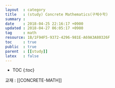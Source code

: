 ```yaml
---
layout  : category
title   : (study) Concrete Mathematics(구체수학)
summary : 
date    : 2018-04-25 22:16:17 +0900
updated : 2018-04-27 06:05:17 +0900
tag     : math
resource: 1B/1F94F5-9372-4296-981E-A69A3A80326F
toc     : true
public  : true
parent  : [[study]]
latex   : false
---
```

* TOC
{:toc}

교재 : [[CONCRETE-MATH]]


